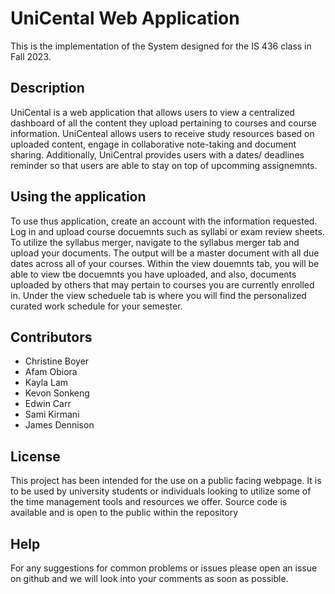 # UniCental Web Application

This is the implementation of the System designed for the IS 436 class in Fall 2023.

## Description

UniCental is a web application that allows users to view a centralized dashboard of all the content they upload pertaining to courses and course information. UniCenteal allows users to receive study resources based on uploaded content, engage in collaborative note-taking and document sharing. Additionally, UniCentral provides users with a dates/ deadlines reminder so that users are able to stay on top of upcomming assignemnts.  

## Using the application
To use thus application, create an account with the information requested. Log in and upload course docuemnts such as syllabi or exam review sheets. To utilize the syllabus merger, navigate to the syllabus merger tab and upload your documents. The output will be a master document with all due dates across all of your courses. Within the view douemnts tab, you will be able to view tbe docuemnts you have uploaded, and also, documents uploaded by others that may pertain to courses you are currently enrolled in. Under the view scheduele tab is where you will find the personalized curated work schedule for your semester. 

## Contributors
* Christine Boyer
* Afam Obiora
* Kayla Lam
* Kevon Sonkeng
* Edwin Carr
* Sami Kirmani
* James Dennison

## License
This project has been intended for the use on a public facing webpage. It is to be used by university students or individuals looking to utilize some of the time management tools and resources we offer. Source code is available and is open to the public within the repository 

## Help
For any suggestions for common problems or issues please open an issue on github and we will look into your comments as soon as possible.
```
